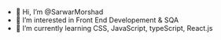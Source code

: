 - 👋 Hi, I’m @SarwarMorshad
- 👀 I’m interested in Front End Developement & SQA
- 🌱 I’m currently learning CSS, JavaScript, typeScript, React.js

<!---
SarwarMorshad/SarwarMorshad is a ✨ special ✨ repository because its `README.md` (this file) appears on your GitHub profile.
You can click the Preview link to take a look at your changes.
--->
